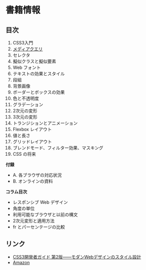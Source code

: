 # 書籍情報

## 目次

1. CSS3入門
2. [メディアクエリ](02/README.md)
3. セレクタ
4. 擬似クラスと擬似要素
5. Web フォント
6. テキストの効果とスタイル
7. 段組
8. 背景画像
9. ボーダーとボックスの効果
10. 色と不透明度
11. グラデーション
12. 2次元の変形
13. 3次元の変形
14. トランジションとアニメーション
15. Flexbox レイアウト
16. 値と長さ
17. グリッドレイアウト
18. ブレンドモード、フィルター効果、マスキング
19. CSS の将来

__付録__

- A. 各ブラウザの対応状況
- B. オンラインの資料

__コラム目次__

- レスポンシブ Web デザイン
- 角度の単位
- 利用可能なブラウザと以前の構文
- 2次元変形と適用方法
- fr とパーセンテージの比較


## リンク

- [CSS3開発者ガイド 第2版――モダンWebデザインのスタイル設計](http://www.oreilly.co.jp/books/9784873117256/)
- [Amazon](http://www.amazon.co.jp/dp/4873117259)

